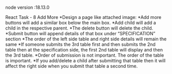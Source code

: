 

node version :18.13.0

React Task - 8 Add More
*Design a page like attached image:
*Add more buttons will add a similar box below the main box.
*Add child will add a child in the respective parent.
*The delete button will delete the child.
*Submit button will append details of that box under “SPECIFICATION” section
*The order of the left side table and right side details will remain the same
*If someone submits the 3rd table first and then submits the 2nd table then at the specification side, the first 2nd table will display and then the 3rd table. *Order of submission is not important. The order of the table is important.
*If you add/delete a child after submitting that table then it will affect the right side when you submit that table a second time.


